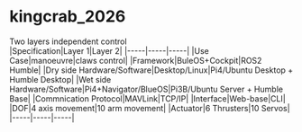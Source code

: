 # kingcrab_2026
Two layers independent control  
|Specification|Layer 1|Layer 2| 
|-----|-----|-----|
|Use Case|manoeuvre|claws control|
|Framework|BuleOS+Cockpit|ROS2 Humble|
|Dry side Hardware/Software|Desktop/Linux|Pi4/Ubuntu Desktop + Humble Desktop|
|Wet side Hardware/Software|Pi4+Navigator/BlueOS|Pi3B/Ubuntu Server + Humble Base|
|Commnication Protocol|MAVLink|TCP/IP|
|Interface|Web-base|CLI|
|DOF|4 axis movement|10 arm movement|
|Actuator|6 Thrusters|10 Servos|
|-----|-----|-----| 
